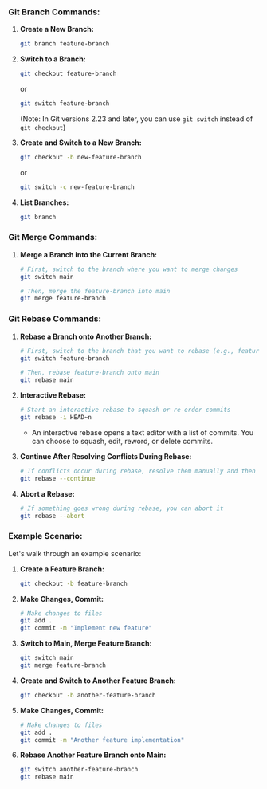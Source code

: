 
### Git Branch Commands:

1. **Create a New Branch:**
   ```bash
   git branch feature-branch
   ```

2. **Switch to a Branch:**
   ```bash
   git checkout feature-branch
   ```
   or
   ```bash
   git switch feature-branch
   ```
   (Note: In Git versions 2.23 and later, you can use `git switch` instead of `git checkout`)

3. **Create and Switch to a New Branch:**
   ```bash
   git checkout -b new-feature-branch
   ```
   or
   ```bash
   git switch -c new-feature-branch
   ```

4. **List Branches:**
   ```bash
   git branch
   ```

### Git Merge Commands:

1. **Merge a Branch into the Current Branch:**
   ```bash
   # First, switch to the branch where you want to merge changes
   git switch main

   # Then, merge the feature-branch into main
   git merge feature-branch
   ```

### Git Rebase Commands:

1. **Rebase a Branch onto Another Branch:**
   ```bash
   # First, switch to the branch that you want to rebase (e.g., feature-branch)
   git switch feature-branch

   # Then, rebase feature-branch onto main
   git rebase main
   ```

2. **Interactive Rebase:**
   ```bash
   # Start an interactive rebase to squash or re-order commits
   git rebase -i HEAD~n
   ```
   - An interactive rebase opens a text editor with a list of commits. You can choose to squash, edit, reword, or delete commits.

3. **Continue After Resolving Conflicts During Rebase:**
   ```bash
   # If conflicts occur during rebase, resolve them manually and then continue
   git rebase --continue
   ```

4. **Abort a Rebase:**
   ```bash
   # If something goes wrong during rebase, you can abort it
   git rebase --abort
   ```

### Example Scenario:

Let's walk through an example scenario:

1. **Create a Feature Branch:**
   ```bash
   git checkout -b feature-branch
   ```

2. **Make Changes, Commit:**
   ```bash
   # Make changes to files
   git add .
   git commit -m "Implement new feature"
   ```

3. **Switch to Main, Merge Feature Branch:**
   ```bash
   git switch main
   git merge feature-branch
   ```

4. **Create and Switch to Another Feature Branch:**
   ```bash
   git checkout -b another-feature-branch
   ```

5. **Make Changes, Commit:**
   ```bash
   # Make changes to files
   git add .
   git commit -m "Another feature implementation"
   ```

6. **Rebase Another Feature Branch onto Main:**
   ```bash
   git switch another-feature-branch
   git rebase main
   ```
